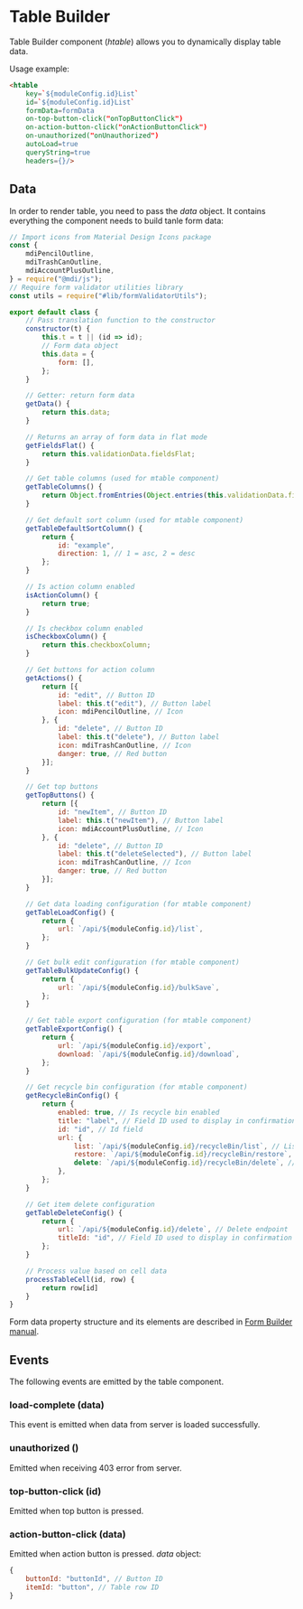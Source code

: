 # Table Builder

Table Builder component (*htable*) allows you to dynamically display table data.

Usage example:

```html
<htable 
    key=`${moduleConfig.id}List`
    id=`${moduleConfig.id}List`
    formData=formData
    on-top-button-click("onTopButtonClick")
    on-action-button-click("onActionButtonClick")
    on-unauthorized("onUnauthorized")
    autoLoad=true
    queryString=true
    headers={}/>
```

## Data

In order to render table, you need to pass the *data* object. It contains everything the component needs to build tanle form data:

```javascript
// Import icons from Material Design Icons package
const {
    mdiPencilOutline,
    mdiTrashCanOutline,
    mdiAccountPlusOutline,
} = require("@mdi/js");
// Require form validator utilities library
const utils = require("#lib/formValidatorUtils");

export default class {
    // Pass translation function to the constructor
    constructor(t) {
        this.t = t || (id => id);
        // Form data object
        this.data = {
            form: [],
        };
    }

    // Getter: return form data
    getData() {
        return this.data;
    }

    // Returns an array of form data in flat mode
    getFieldsFlat() {
        return this.validationData.fieldsFlat;
    }

    // Get table columns (used for mtable component)
    getTableColumns() {
        return Object.fromEntries(Object.entries(this.validationData.fieldsFlat).filter(([, value]) => ["text", "select", "column", "date", "div"].indexOf(value.type) > -1));
    }

    // Get default sort column (used for mtable component)
    getTableDefaultSortColumn() {
        return {
            id: "example",
            direction: 1, // 1 = asc, 2 = desc
        };
    }

    // Is action column enabled
    isActionColumn() {
        return true;
    }

    // Is checkbox column enabled
    isCheckboxColumn() {
        return this.checkboxColumn;
    }

    // Get buttons for action column
    getActions() {
        return [{
            id: "edit", // Button ID
            label: this.t("edit"), // Button label
            icon: mdiPencilOutline, // Icon
        }, {
            id: "delete", // Button ID
            label: this.t("delete"), // Button label
            icon: mdiTrashCanOutline, // Icon
            danger: true, // Red button
        }];
    }

    // Get top buttons
    getTopButtons() {
        return [{
            id: "newItem", // Button ID
            label: this.t("newItem"), // Button label
            icon: mdiAccountPlusOutline, // Icon
        }, {
            id: "delete", // Button ID
            label: this.t("deleteSelected"), // Button label
            icon: mdiTrashCanOutline, // Icon
            danger: true, // Red button
        }];
    }

    // Get data loading configuration (for mtable component)
    getTableLoadConfig() {
        return {
            url: `/api/${moduleConfig.id}/list`,
        };
    }

    // Get bulk edit configuration (for mtable component)
    getTableBulkUpdateConfig() {
        return {
            url: `/api/${moduleConfig.id}/bulkSave`,
        };
    }

    // Get table export configuration (for mtable component)
    getTableExportConfig() {
        return {
            url: `/api/${moduleConfig.id}/export`,
            download: `/api/${moduleConfig.id}/download`,
        };
    }

    // Get recycle bin configuration (for mtable component)
    getRecycleBinConfig() {
        return {
            enabled: true, // Is recycle bin enabled
            title: "label", // Field ID used to display in confirmation dialog
            id: "id", // Id field
            url: {
                list: `/api/${moduleConfig.id}/recycleBin/list`, // List endpoint
                restore: `/api/${moduleConfig.id}/recycleBin/restore`, // Restore endpoint
                delete: `/api/${moduleConfig.id}/recycleBin/delete`, // Delete endpoint
            },
        };
    }

    // Get item delete configuration
    getTableDeleteConfig() {
        return {
            url: `/api/${moduleConfig.id}/delete`, // Delete endpoint
            titleId: "id", // Field ID used to display in confirmation dialog
        };
    }

    // Process value based on cell data
    processTableCell(id, row) {
        return row[id]
    }
}
```

Form data property structure and its elements are described in [Form Builder manual](form.md).

## Events

The following events are emitted by the table component.

### load-complete (data)

This event is emitted when data from server is loaded successfully.

### unauthorized ()

Emitted when receiving 403 error from server.

### top-button-click (id)

Emitted when top button is pressed.

### action-button-click (data)

Emitted when action button is pressed. *data* object:

```javascript
{
    buttonId: "buttonId", // Button ID
    itemId: "button", // Table row ID
}
```